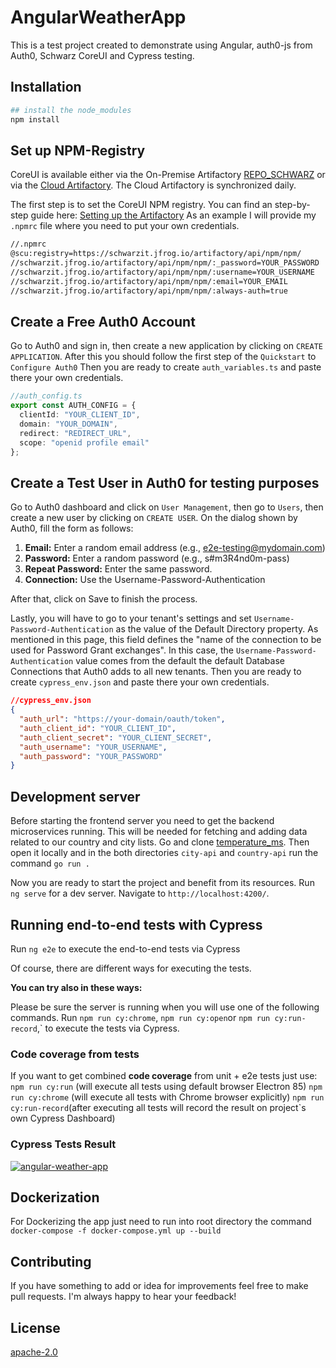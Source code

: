 # AngularWeatherApp

This is a test project created to demonstrate using Angular, auth0-js from Auth0, Schwarz CoreUI and Cypress testing.

## Installation

```bash
## install the node_modules
npm install
```
## Set up NPM-Registry
CoreUI is available either via the On-Premise Artifactory [REPO_SCHWARZ](https://repo.schwarz) or via the [Cloud Artifactory](https://schwarzit.jfrog.io).
The Cloud Artifactory is synchronized daily.

The first step is to set the CoreUI NPM registry.
You can find an step-by-step guide here: [Setting up the Artifactory](https://confluence.schwarz/display/LCU/Setting+up+the+Artifactory)
As an example I will provide my `.npmrc` file where you need to put your own credentials.
```bash
//.npmrc
@scu:registry=https://schwarzit.jfrog.io/artifactory/api/npm/npm/
//schwarzit.jfrog.io/artifactory/api/npm/npm/:_password=YOUR_PASSWORD
//schwarzit.jfrog.io/artifactory/api/npm/npm/:username=YOUR_USERNAME
//schwarzit.jfrog.io/artifactory/api/npm/npm/:email=YOUR_EMAIL
//schwarzit.jfrog.io/artifactory/api/npm/npm/:always-auth=true

```

## Create a Free Auth0 Account
Go to Auth0 and sign in, then create a new application by clicking on `CREATE APPLICATION`. After this you should follow the first step of the `Quickstart` to `Configure Auth0`
Then you are ready to create `auth_variables.ts` and paste there your own credentials.
```typescript
//auth_config.ts
export const AUTH_CONFIG = {
  clientId: "YOUR_CLIENT_ID",
  domain: "YOUR_DOMAIN",
  redirect: "REDIRECT_URL",
  scope: "openid profile email"
};
```

## Create a Test User in Auth0 for testing purposes
Go to Auth0 dashboard and click on `User Management`, then go to `Users`, then create a new user by clicking on `CREATE USER`. On the dialog shown by Auth0, fill the form as follows:
1. **Email:** Enter a random email address (e.g., e2e-testing@mydomain.com)
2. **Password:** Enter a random password (e.g., s#m3R4nd0m-pass)
3. **Repeat Password:** Enter the same password.
4. **Connection:** Use the Username-Password-Authentication

After that, click on Save to finish the process.

Lastly, you will have to go to your tenant's settings and set `Username-Password-Authentication` as the value of the Default Directory property. As mentioned in this page, this field defines the "name of the connection to be used for Password Grant exchanges". In this case, the `Username-Password-Authentication` value comes from the default the default Database Connections that Auth0 adds to all new tenants.
Then you are ready to create `cypress_env.json` and paste there your own credentials.
```json
//cypress_env.json
{
  "auth_url": "https://your-domain/oauth/token",
  "auth_client_id": "YOUR_CLIENT_ID",
  "auth_client_secret": "YOUR_CLIENT_SECRET",
  "auth_username": "YOUR_USERNAME",
  "auth_password": "YOUR_PASSWORD"
}
```

## Development server

Before starting the frontend server you need to get the backend microservices running. This will be needed for fetching and adding data related to our country and city lists. Go and clone [temperature_ms](https://github.com/dirien/temperature-ms). Then open it locally and in the both directories `city-api` and `country-api` run the command `go run .`

Now you are ready to start the project and benefit from its resources.
Run `ng serve` for a dev server. Navigate to `http://localhost:4200/`. 

## Running end-to-end tests with Cypress

Run `ng e2e` to execute the end-to-end tests via Cypress

Of course, there are different ways for executing the tests. 

**You can try also in these ways:** 

Please be sure the server is running when you will use one of the following commands.
Run `npm run cy:chrome`, `npm run cy:open`or `npm run cy:run-record`,` to execute the  tests via Cypress.

### Code coverage from tests
If you want to get combined **code coverage** from unit + e2e tests just use:
 `npm run cy:run` (will execute all tests using default browser Electron 85)
 `npm run cy:chrome` (will execute all tests with Chrome browser explicitly)
 `npm run cy:run-record`(after executing all tests will record the result on project`s own Cypress Dashboard)

### Cypress Tests Result
[![angular-weather-app](https://img.shields.io/endpoint?url=https://dashboard.cypress.io/badge/detailed/mgghdh/master&style=flat&logo=cypress)](https://dashboard.cypress.io/projects/mgghdh/runs)

## Dockerization
For Dockerizing the app just need to run into root directory the command `docker-compose -f docker-compose.yml up --build`


## Contributing
If you have something to add or idea for improvements feel free to make pull requests. I'm always happy to hear your feedback!


## License
[apache-2.0](https://choosealicense.com/licenses/apache-2.0/)
